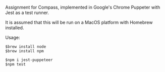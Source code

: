 Assignment for Compass, implemented in Google's Chrome Puppeter 
with Jest as a test runner. 

It is assumed that this will be run on a MacOS platform with Homebrew installed.

Usage:
```
$brew install node
$brew install npm

$npm i jest-puppeteer
$npm test

```
